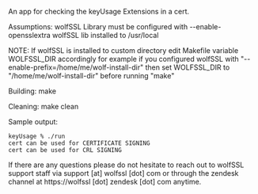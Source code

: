 An app for checking the keyUsage Extensions in a cert.

Assumptions:
wolfSSL Library must be configured with --enable-opensslextra
wolfSSL lib installed to /usr/local

NOTE: If wolfSSL is installed to custom directory edit Makefile variable
      WOLFSSL_DIR accordingly for example if you configured wolfSSL with
      "--enable-prefix=/home/me/wolf-install-dir" then set WOLFSSL_DIR to
      "/home/me/wolf-install-dir" before running "make"

Building:
make

Cleaning:
make clean

Sample output:

```
keyUsage % ./run
cert can be used for CERTIFICATE SIGNING
cert can be used for CRL SIGNING
```

If there are any questions please do not hesitate to reach out to wolfSSL
support staff via support [at] wolfssl [dot] com or through the zendesk channel
at https://wolfssl [dot] zendesk [dot] com anytime.
